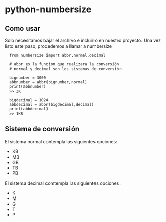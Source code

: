 python-numbersize
=================

## Como usar

Solo necesitamos bajar el archivo e incluirlo en nuestro proyecto.
Una vez listo este paso, procedemos a llamar a numbersize
    
      from numbersize import abbr,normal,decimal
      
      # abbr es la funcion que realizara la conversión
      # normal y decimal son los sistemas de conversión
      
      bignumber = 3000
      abbnumber = abbr(bignumber,normal)
      print(abbnumber)
      >> 3K
      
      bigdecimal = 1024
      abbdecimal = abbr(bigdecimal,decimal)
      print(abbdecimal)
      >> 1KB
      

## Sistema de conversión

El sistema normal contempla las siguientes opciones:

- KB
- MB
- GB
- TB
- PB

El sistema decimal comtempla las siguientes opciones:

- K
- M
- G
- T
- P

